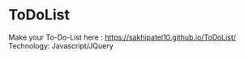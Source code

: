 # ToDoList
Make your To-Do-List here : 
https://sakhipatel10.github.io/ToDoList/
Technology: Javascript/JQuery
